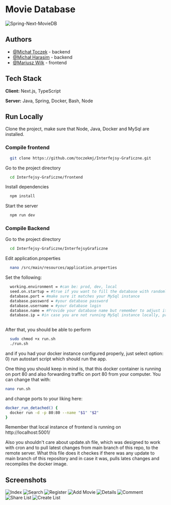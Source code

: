 
# Movie Database

![Spring-Next-MovieDB](https://socialify.git.ci/toczekmj/Spring-Next-MovieDB/image?description=1&descriptionEditable=Group%20D%27s%20project%20for%20graphic%20interfaces%20class.%20%0AWritten%20in%20Next.js%20and%20Spring&language=1&name=1&owner=1&stargazers=1&theme=Auto)





## Authors

- [@Michał Toczek](https://github.com/toczekmj) - backend
- [@Michał Harasim](https://github.com/michalharasim) - backend
- [@Mariusz Wilk](https://github.com/mario343) - frontend


## Tech Stack

**Client:** Next.js, TypeScript

**Server:** Java, Spring, Docker, Bash, Node


## Run Locally

Clone the project, make sure that Node, Java, Docker and MySql are installed. 

### Compile frontend

```bash
  git clone https://github.com/toczekmj/Interfejsy-Graficzne.git
```

Go to the project directory

```bash
  cd Interfejsy-Graficzne/frontend
```

Install dependencies

```bash
  npm install
```

Start the server

```bash
  npm run dev
```

### Compile Backend 
Go to the project directory
```bash
  cd Interfejsy-Graficzne/InterfejsyGraficzne
```
Edit application.properties
```bash
  nano /src/main/resources/application.properties
```
Set the following:
```bash
  working.environment = #can be: prod, dev, local 
  seed.on.startup = #true if you want to fill the database with randomly generated data
  database.port = #make sure it matches your MySql instance
  database.password = #your database password
  database.username = #your database login 
  database.name = #Provide your database name but remember to adjust it the environment. e.g. for local instance you will need to create schema named XXXXLocal and then you need to provide just XXXX here 
  database.ip = #in case you are not running MySql instance locally, provide it's ip
  
```

After that, you should be able to perform 
```bash
  sudo chmod +x run.sh
  ./run.sh
```
and if you had your docker instance configured properly, just select option: 
0) run autostart script which should run the app. 

One thing you should keep in mind is, that this docker container is running on port 80 and also forwarding traffic on port 80 from your computer. You can change that with:
```bash
nano run.sh 
```
and change ports to your liking here:
```bash
docker_run_detached() {
  docker run -d -p 80:80 --name "$1" "$2"
}
```

Remember that local instance of frontend is running on http://localhost:5001/

Also you shouldn't care about update.sh file, which was designed to work with cron and to pull latest changes from main branch of this repo, to the remote server. What this file does it checkes if there was any update to main branch of this repository and in case it was, pulls lates changes and recompiles the docker image. 


## Screenshots

![Index](https://i.ibb.co/k4Kw8tn/Glowna.png)
![Search](https://i.ibb.co/M1svbzT/Szukaj.png)
![Register](https://i.ibb.co/WWbv4R9/Rejestracja.png)
![Add Movie](https://i.ibb.co/n30LBw8/Dodaj-Film.png)
![Details](https://i.ibb.co/xfqDhKs/Opis.png)
![Comment](https://i.ibb.co/7GdChjj/Komentarz.png)
![Share List](https://i.ibb.co/2y3cMZr/Lista.png)
![Create List](https://i.ibb.co/vXWgpx9/Listy.png)



